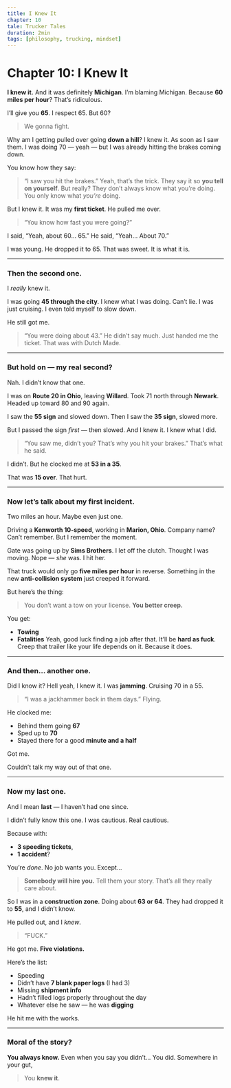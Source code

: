 ```yaml
---
title: I Knew It
chapter: 10
tale: Trucker Tales
duration: 2min
tags: [philosophy, trucking, mindset]
---
```


# Chapter 10: I Knew It

**I knew it.**
And it was definitely **Michigan**.
I’m blaming Michigan.
Because **60 miles per hour**? That’s ridiculous.

I’ll give you **65**. I respect 65.
But 60?
> We gonna fight.

Why am I getting pulled over going **down a hill**?
I knew it. As soon as I saw them.
I was doing 70 — yeah —
but I was already hitting the brakes coming down.

You know how they say:
> “I saw you hit the brakes.”
Yeah, that’s the trick.
They say it so **you tell on yourself**.
But really?
They don’t always know what you’re doing.
You only know what *you’re* doing.

But I knew it.
It was my **first ticket**.
He pulled me over.
> “You know how fast you were going?”

I said, “Yeah, about 60… 65.”
He said, “Yeah… About 70.”

I was young.
He dropped it to 65.
That was sweet.
It is what it is.

---

### Then the **second one**.

I *really* knew it.

I was going **45 through the city**.
I knew what I was doing.
Can’t lie.
I was just cruising.
I even told myself to slow down.

He still got me.

> “You were doing about 43.”
He didn’t say much. Just handed me the ticket.
That was with Dutch Made.

---

### But hold on — my **real second**?

Nah.
I didn’t know that one.

I was on **Route 20 in Ohio**, leaving **Willard**.
Took 71 north through **Newark**.
Headed up toward 80 and 90 again.

I saw the **55 sign** and slowed down.
Then I saw the **35 sign**, slowed more.

But I passed the sign *first* — then slowed.
And I knew it.
I knew what I did.

> “You saw me, didn’t you? That’s why you hit your brakes.”
That’s what he said.

I didn’t.
But he clocked me at **53 in a 35**.

That was **15 over**.
That hurt.

---

### Now let’s talk about my **first incident**.

Two miles an hour.
Maybe even just one.

Driving a **Kenworth 10-speed**, working in **Marion, Ohio**.
Company name? Can’t remember.
But I remember the moment.

Gate was going up by **Sims Brothers**.
I let off the clutch.
Thought I was moving.
Nope — *she* was.
I hit her.

That truck would only go **five miles per hour** in reverse.
Something in the new **anti-collision system** just creeped it forward.

But here’s the thing:
> You don’t want a tow on your license.
**You better creep.**

You get:
- **Towing**
- **Fatalities**
Yeah, good luck finding a job after that.
It’ll be **hard as fuck**.
Creep that trailer like your life depends on it. Because it does.

---

### And then... another one.

Did I know it?
Hell yeah, I knew it.
I was **jamming**.
Cruising 70 in a 55.

> “I was a jackhammer back in them days.”
Flying.

He clocked me:
- Behind them going **67**
- Sped up to **70**
- Stayed there for a good **minute and a half**

Got me.

Couldn’t talk my way out of that one.

---

### Now my **last one**.
And I mean **last** — I haven’t had one since.

I didn’t fully know this one.
I was cautious. Real cautious.

Because with:
- **3 speeding tickets**,
- **1 accident**?

You’re *done*.
No job wants you.
Except…

> **Somebody will hire you.**
Tell them your story.
That’s all they really care about.

So I was in a **construction zone**.
Doing about **63 or 64**.
They had dropped it to **55**, and I didn’t know.

He pulled out, and I *knew*.
> “FUCK.”

He got me.
**Five violations.**

Here’s the list:
- Speeding
- Didn’t have **7 blank paper logs** (I had 3)
- Missing **shipment info**
- Hadn’t filled logs properly throughout the day
- Whatever else he saw — he was **digging**

He hit me with the works.

---

### Moral of the story?

**You always know.**
Even when you say you didn’t…
You did.
Somewhere in your gut,
> You **knew it**.
